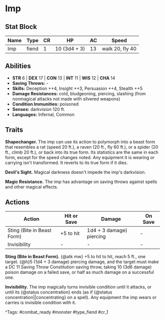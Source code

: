 # Imp

## Stat Block

| Name | Type | CR | HP | AC | Speed |
|------|------|----|----|----|-------|
| Imp | fiend | 1 | 10 (3d4 + 3) | 13 | walk 20, fly 40 |

## Abilities

- **STR** 6 | **DEX** 17 | **CON** 13 | **INT** 11 | **WIS** 12 | **CHA** 14
- **Saving Throws:** -  
- **Skills:** Deception ++4, Insight ++3, Persuasion ++4, Stealth ++5  
- **Damage Resistances:** cold, bludgeoning, piercing, slashing (from nonmagical attacks not made with silvered weapons)  
- **Condition Immunities:** poisoned  
- **Senses:** darkvision 120 ft.  
- **Languages:** Infernal, Common

## Traits

**Shapechanger.** The imp can use its action to polymorph into a beast form that resembles a rat (speed 20 ft.), a raven (20 ft., fly 60 ft.), or a spider (20 ft., climb 20 ft.), or back into its true form. Its statistics are the same in each form, except for the speed changes noted. Any equipment it is wearing or carrying isn't transformed. It reverts to its true form if it dies.

**Devil's Sight.** Magical darkness doesn't impede the imp's darkvision.

**Magic Resistance.** The imp has advantage on saving throws against spells and other magical effects.


## Actions

| Action | Hit or Save | Damage | On Save |
|--------|--------------|--------|----------|
| Sting (Bite in Beast Form) | +5 to hit | 1d4 + 3 damage) piercing | - |
| Invisibility | - | - | - |

**Sting (Bite in Beast Form).** {@atk mw} +5 to hit to hit, reach 5 ft., one target. {@h}5 (1d4 + 3 damage) piercing damage, and the target must make a DC 11 Saving Throw Constitution saving throw, taking 10 (3d6 damage) poison damage on a failed save, or half as much damage on a successful one.

**Invisibility.** The imp magically turns invisible condition until it attacks, or until its {@status concentration} ends (as if {@status concentration||concentrating} on a spell). Any equipment the imp wears or carries is invisible condition with it.


^Tags: #combat_ready #monster #type_fiend #cr_1